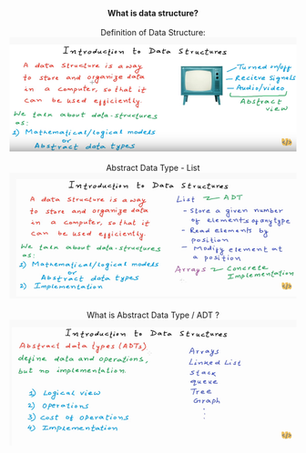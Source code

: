 <p style="text-align: center;"> <strong> What is data structure? <br/></strong>
<br/>Definition of Data Structure:<br/>
<img src="./images/1.png"><br/><br/>
Abstract Data Type - List
<img src="./images/2.png"><br/><br/>
What is Abstract Data Type / ADT ?<br/>
<img src="./images/3.png">
</p>